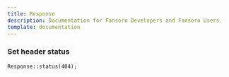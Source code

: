 ```yaml
---
title: Response
description: Documentation for Fansoro Developers and Fansoro Users.
template: documentation
---
```


### Set header status
```
Response::status(404);
```
